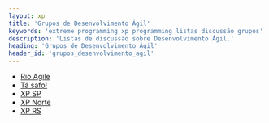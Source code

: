 ```yaml
---
layout: xp
title: 'Grupos de Desenvolvimento Ágil'
keywords: 'extreme programming xp programming listas discussão grupos'
description: 'Listas de discussão sobre Desenvolvimento Ágil.'
heading: 'Grupos de Desenvolvimento Ágil'
header_id: 'grupos_desenvolvimento_agil'    
---
```


* [Rio Agile][ra]
* [Tá safo!][ta]
* [XP SP][xpsp]
* [XP Norte][xpn]
* [XP RS][xprs]

[ra]:	https://groups.google.com/forum/?fromgroups#!forum/rioagile
[ta]:	http://br.groups.yahoo.com/group/safos/
[xpsp]:	http://groups.yahoo.com/group/xpsp
[xpn]:	http://br.groups.yahoo.com/group/xpnorte
[xprs]: http://tech.groups.yahoo.com/group/XP-RS/